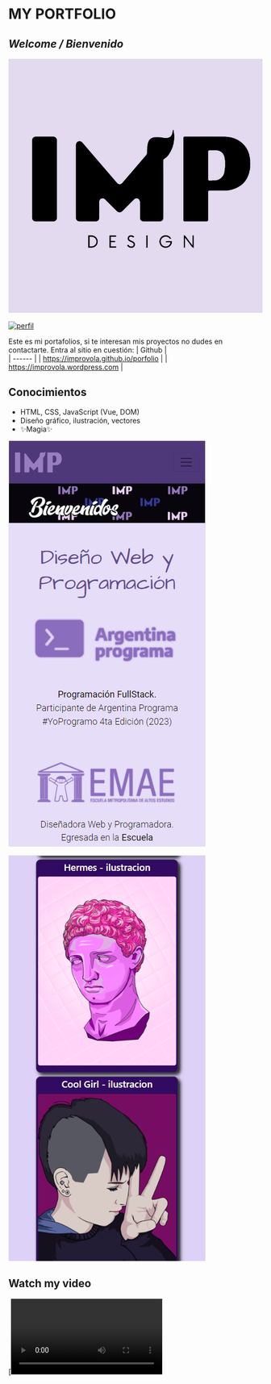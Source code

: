 # MY PORTFOLIO
## _Welcome / Bienvenido_

![Image text](https://github.com/improvola/porfolio/blob/gh-pages/img/impdesign.png)

[![perfil](https://github.com/improvola)](https://github.com/improvola)

Este es mi portafolios, si te interesan mis proyectos no dudes en contactarte.
Entra al sitio en cuestión: 
| Github |  
| ------ |
| https://improvola.github.io/porfolio |
| https://improvola.wordpress.com |

## Conocimientos
- HTML, CSS, JavaScript (Vue, DOM)
- Diseño gráfico, ilustración, vectores
- ✨Magia✨


![Image text](https://github.com/improvola/porfolio/blob/gh-pages/img/main-screen.png)

![Image text](https://github.com/improvola/porfolio/blob/gh-pages/img/main-screen1.png)

## Watch my video 
[![Watch the video](https://github.com/improvola/porfolio/blob/gh-pages/img/Welcome.mp4)
